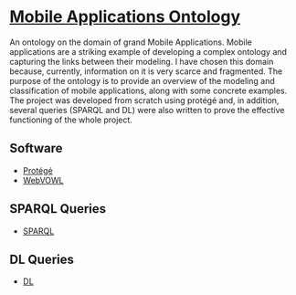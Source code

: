 # <ins>Mobile Applications Ontology</ins>

An ontology on the domain of grand Mobile Applications. Mobile applications are a striking example of developing a complex ontology and capturing the links between their modeling. I have chosen this domain because, currently, information on it is very scarce and fragmented. The purpose of the ontology is to provide an overview of the modeling and classification of mobile applications, along with some concrete examples. The project was developed from scratch using protégé and, in addition, several queries (SPARQL and DL) were also written to prove the effective functioning of the whole project.

## Software

* [Protégé](https://protege.stanford.edu/products.php#desktop-protege)
* [WebVOWL](http://vowl.visualdataweb.org/webvowl.html)

## SPARQL Queries

* [SPARQL](Queries/SPARQL.md)
  
## DL Queries

* [DL](Queries/DL.md)